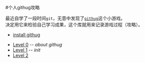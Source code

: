 #个人githug攻略

最近自学了一段时间`git`，无意中发现了[`githug`](http://segmentfault.com/a/1190000004222489#rd)这个小游戏。  
决定用它来检验自己学习成果，这个库就用来记录游戏过程（攻略）。  

- [install githug](install.md)  
* [Level 0](level0.md) -- *about githug*  
* [Level 1](level1.md) -- *init*  
* [Level 2](level2.md)  